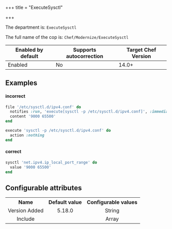+++
title = "ExecuteSysctl"

+++

<!-- This content is automatically generated. See https://github.com/chef/chef-web-docs/blob/main/generated/README.md -->

The department is: `ExecuteSysctl`

The full name of the cop is: `Chef/Modernize/ExecuteSysctl`

| Enabled by default | Supports autocorrection | Target Chef Version |
| --- | --- | --- |
| Enabled | No | 14.0+ |

## Examples


#### incorrect

```ruby
file '/etc/sysctl.d/ipv4.conf' do
  notifies :run, 'execute[sysctl -p /etc/sysctl.d/ipv4.conf]', :immediately
  content '9000 65500'
end

execute 'sysctl -p /etc/sysctl.d/ipv4.conf' do
  action :nothing
end
```

#### correct

```ruby
sysctl 'net.ipv4.ip_local_port_range' do
  value '9000 65500'
end
```

## Configurable attributes

<table>
<tbody><tr>
<th>Name</th>
<th>Default value</th>
<th>Configurable values</th>
</tr>
<tr>
<td style="text-align:center">Version Added</td>
<td style="text-align:center">5.18.0</td>
<td style="text-align:center">String</td>
</tr>
<tr><td style="text-align:center">Include</td>
<td style="text-align:center"><ul>
</ul>
</td>
<td style="text-align:center">Array</td>
</tr></tbody></table>

